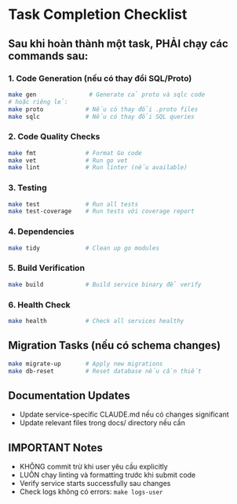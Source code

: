 # Task Completion Checklist

## Sau khi hoàn thành một task, PHẢI chạy các commands sau:

### 1. Code Generation (nếu có thay đổi SQL/Proto)
```bash
make gen               # Generate cả proto và sqlc code
# hoặc riêng lẻ:
make proto            # Nếu có thay đổi .proto files
make sqlc             # Nếu có thay đổi SQL queries
```

### 2. Code Quality Checks
```bash
make fmt              # Format Go code
make vet              # Run go vet
make lint             # Run linter (nếu available)
```

### 3. Testing
```bash
make test             # Run all tests
make test-coverage    # Run tests với coverage report
```

### 4. Dependencies
```bash
make tidy             # Clean up go modules
```

### 5. Build Verification
```bash
make build            # Build service binary để verify
```

### 6. Health Check
```bash
make health           # Check all services healthy
```

## Migration Tasks (nếu có schema changes)
```bash
make migrate-up       # Apply new migrations
make db-reset         # Reset database nếu cần thiết
```

## Documentation Updates
- Update service-specific CLAUDE.md nếu có changes significant
- Update relevant files trong docs/ directory nếu cần

## IMPORTANT Notes
- KHÔNG commit trừ khi user yêu cầu explicitly
- LUÔN chạy linting và formatting trước khi submit code
- Verify service starts successfully sau changes
- Check logs không có errors: `make logs-user`